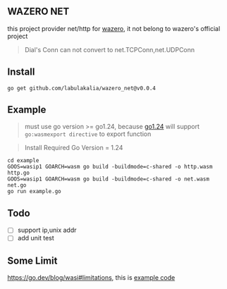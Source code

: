 ## WAZERO NET
this project provider net/http for [wazero](https://github.com/tetratelabs/wazero), it not belong to wazero's official project

> Dial's Conn can not convert to net.TCPConn,net.UDPConn

## Install
```
go get github.com/labulakalia/wazero_net@v0.0.4
```

## Example
> must use go version >= go1.24, because [go1.24](https://tip.golang.org/doc/go1.24#wasm) will support `go:wasmexport directive` to export function

> Install Required Go Version
>= 1.24

```
cd example
GOOS=wasip1 GOARCH=wasm go build -buildmode=c-shared -o http.wasm http.go
GOOS=wasip1 GOARCH=wasm go build -buildmode=c-shared -o net.wasm net.go
go run example.go
```

## Todo
- [ ] support ip,unix addr
- [ ] add unit test

## Some Limit
https://go.dev/blog/wasi#limitations, this is [example code](https://github.com/golang/go/issues/65178#issuecomment-2565148315)
